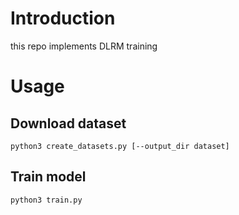 # Introduction

this repo implements DLRM training

# Usage

## Download dataset

```shell
python3 create_datasets.py [--output_dir dataset]
```

## Train model

```shell
python3 train.py
```

